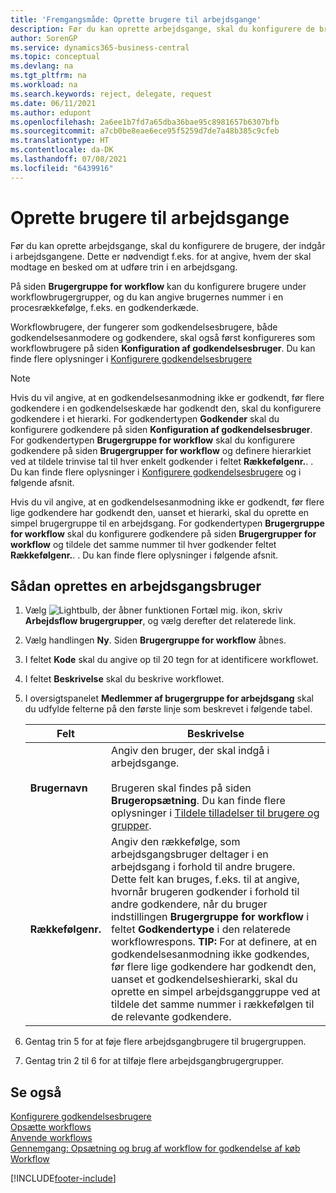 ```yaml
---
title: 'Fremgangsmåde: Oprette brugere til arbejdsgange'
description: Før du kan oprette arbejdsgange, skal du konfigurere de brugere, der indgår i arbejdsgangen på siden med brugergruppe.
author: SorenGP
ms.service: dynamics365-business-central
ms.topic: conceptual
ms.devlang: na
ms.tgt_pltfrm: na
ms.workload: na
ms.search.keywords: reject, delegate, request
ms.date: 06/11/2021
ms.author: edupont
ms.openlocfilehash: 2a6ee1b7fd7a65dba36bae95c8981657b6307bfb
ms.sourcegitcommit: a7cb0be8eae6ece95f5259d7de7a48b385c9cfeb
ms.translationtype: HT
ms.contentlocale: da-DK
ms.lasthandoff: 07/08/2021
ms.locfileid: "6439916"
---
```

# <a name="set-up-workflow-users"></a>Oprette brugere til arbejdsgange

Før du kan oprette arbejdsgange, skal du konfigurere de brugere, der indgår i arbejdsgangene. Dette er nødvendigt f.eks. for at angive, hvem der skal modtage en besked om at udføre trin i en arbejdsgang.  

På siden **Brugergruppe for workflow** kan du konfigurere brugere under workflowbrugergrupper, og du kan angive brugernes nummer i en procesrækkefølge, f.eks. en godkenderkæde.  

Workflowbrugere, der fungerer som godkendelsesbrugere, både godkendelsesanmodere og godkendere, skal også først konfigureres som workflowbrugere på siden **Konfiguration af godkendelsesbruger**. Du kan finde flere oplysninger i [Konfigurere godkendelsesbrugere](across-how-to-set-up-approval-users.md)  

> [!NOTE]  
> Hvis du vil angive, at en godkendelsesanmodning ikke er godkendt, før flere godkendere i en godkendelseskæde har godkendt den, skal du konfigurere godkendere i et hierarki. For godkendertypen **Godkender** skal du konfigurere godkendere på siden **Konfiguration af godkendelsesbruger**. For godkendertypen **Brugergruppe for workflow** skal du konfigurere godkendere på siden **Brugergrupper for workflow** og definere hierarkiet ved at tildele trinvise tal til hver enkelt godkender i feltet **Rækkefølgenr.**. . Du kan finde flere oplysninger i [Konfigurere godkendelsesbrugere](across-how-to-set-up-approval-users.md) og i følgende afsnit.  
>
> Hvis du vil angive, at en godkendelsesanmodning ikke er godkendt, før flere lige godkendere har godkendt den, uanset et hierarki, skal du oprette en simpel brugergruppe til en arbejdsgang. For godkendertypen **Brugergruppe for workflow** skal du konfigurere godkendere på siden **Brugergrupper for workflow** og tildele det samme nummer til hver godkender feltet **Rækkefølgenr.**. . Du kan finde flere oplysninger i følgende afsnit.  

## <a name="to-set-up-a-workflow-user"></a>Sådan oprettes en arbejdsgangsbruger

1. Vælg ![Lightbulb, der åbner funktionen Fortæl mig.](media/ui-search/search_small.png "Fortæl mig, hvad du vil foretage dig") ikon, skriv **Arbejdsflow brugergrupper**, og vælg derefter det relaterede link.  
2. Vælg handlingen **Ny**. Siden **Brugergruppe for workflow** åbnes.  
3. I feltet **Kode** skal du angive op til 20 tegn for at identificere workflowet.  
4. I feltet **Beskrivelse** skal du beskrive workflowet.  
5. I oversigtspanelet **Medlemmer af brugergruppe for arbejdsgang** skal du udfylde felterne på den første linje som beskrevet i følgende tabel.  

    |Felt|Beskrivelse|  
    |---------------------------------|---------------------------------------|  
    |**Brugernavn**|Angiv den bruger, der skal indgå i arbejdsgange.<br /><br /> Brugeren skal findes på siden **Brugeropsætning**. Du kan finde flere oplysninger i [Tildele tilladelser til brugere og grupper](ui-define-granular-permissions.md).|  
    |**Rækkefølgenr.**|Angiv den rækkefølge, som arbejdsgangsbruger deltager i en arbejdsgang i forhold til andre brugere. Dette felt kan bruges, f.eks. til at angive, hvornår brugeren godkender i forhold til andre godkendere, når du bruger indstillingen **Brugergruppe for workflow** i feltet **Godkendertype** i den relaterede workflowrespons. **TIP:** For at definere, at en godkendelsesanmodning ikke godkendes, før flere lige godkendere har godkendt den, uanset et godkendelseshierarki, skal du oprette en simpel arbejdsganggruppe ved at tildele det samme nummer i rækkefølgen til de relevante godkendere.|  
6. Gentag trin 5 for at føje flere arbejdsgangbrugere til brugergruppen.  
7. Gentag trin 2 til 6 for at tilføje flere arbejdsgangbrugergrupper.  

## <a name="see-also"></a>Se også

[Konfigurere godkendelsesbrugere](across-how-to-set-up-approval-users.md)  
[Opsætte workflows](across-set-up-workflows.md)  
[Anvende workflows](across-use-workflows.md)  
[Gennemgang: Opsætning og brug af workflow for godkendelse af køb](walkthrough-setting-up-and-using-a-purchase-approval-workflow.md)  
[Workflow](across-workflow.md)  


[!INCLUDE[footer-include](includes/footer-banner.md)]